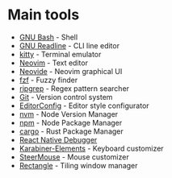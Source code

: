 # Main tools
* [GNU Bash](https://www.gnu.org/software/bash/) - Shell
* [GNU Readline](https://tiswww.case.edu/php/chet/readline/rltop.html) - CLI line editor
* [kitty](https://sw.kovidgoyal.net/kitty/) - Terminal emulator
* [Neovim](https://neovim.io/) - Text editor
* [Neovide](https://neovide.dev/) - Neovim graphical UI
* [fzf](https://github.com/junegunn/fzf) - Fuzzy finder
* [ripgrep](https://github.com/BurntSushi/ripgrep) - Regex pattern searcher
* [Git](https://git-scm.com/) - Version control system
* [EditorConfig](https://editorconfig.org/) - Editor style configurator
* [nvm](https://github.com/nvm-sh/nvm) - Node Version Manager
* [npm](https://www.npmjs.com/) - Node Package Manager
* [cargo](https://doc.rust-lang.org/cargo/) - Rust Package Manager
* [React Native Debugger](https://github.com/jhen0409/react-native-debugger)
* [Karabiner-Elements](https://pqrs.org/osx/karabiner/) - Keyboard customizer
* [SteerMouse](https://plentycom.jp/en/steermouse/) - Mouse customizer
* [Rectangle](https://rectangleapp.com/) - Tiling window manager
